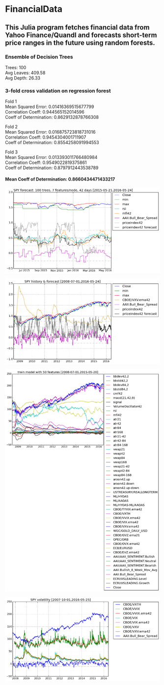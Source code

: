 # FinancialData

## This Julia program fetches financial data from Yahoo Finance/Quandl and forecasts short-term price ranges in the future using random forests.

### Ensemble of Decision Trees

Trees:      100  
Avg Leaves: 409.58  
Avg Depth:  26.33

### 3-fold cross validation on regression forest

Fold 1  
Mean Squared Error:     0.01416369515677799  
Correlation Coeff:      0.944565152014596  
Coeff of Determination: 0.8629132878766308

Fold 2  
Mean Squared Error:     0.016875723818731016  
Correlation Coeff:      0.9454304001711907  
Coeff of Determination: 0.8554258091994553

Fold 3  
Mean Squared Error:     0.013393011766480984  
Correlation Coeff:      0.9549022819375861  
Coeff of Determination: 0.8797912443538789

#### Mean Coeff of Determination: 0.8660434471433217

![1 year forecast](output_39_0.png)

![History and forecast](output_38_0.png)

![Features used in model training](output_35_0.png)

![Volatility](output_17_0.png)
